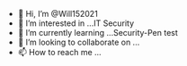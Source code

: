 - 👋 Hi, I’m @Will152021
- 👀 I’m interested in ...IT Security
- 🌱 I’m currently learning ...Security-Pen test
- 💞️ I’m looking to collaborate on ...
- 📫 How to reach me ...

<!---
Will152021/Will152021 is a ✨ special ✨ repository because its `README.md` (this file) appears on your GitHub profile.
You can click the Preview link to take a look at your changes.
--->
